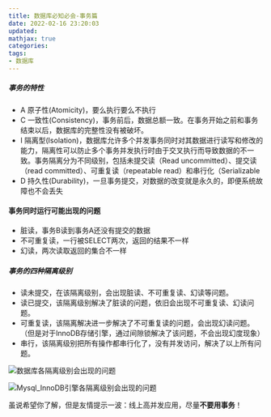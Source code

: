 ```yaml
---
title: 数据库必知必会-事务篇
date: 2022-02-16 23:20:03
updated:
mathjax: true
categories:
tags: 
- 数据库
---
```


##### 事务的特性

- A 原子性(Atomicity)，要么执行要么不执行
- C 一致性(Consistency)，事务前后，数据总额一致。在事务开始之前和事务结束以后，数据库的完整性没有被破坏。
- I 隔离型(Isolation)，数据库允许多个并发事务同时对其数据进行读写和修改的能力，隔离性可以防止多个事务并发执行时由于交叉执行而导致数据的不一致。事务隔离分为不同级别，包括未提交读（Read uncommitted）、提交读（read committed）、可重复读（repeatable read）和串行化（Serializable
- D 持久性(Durability)，一旦事务提交，对数据的改变就是永久的，即便系统故障也不会丢失

#### 事务同时运行可能出现的问题

- 脏读，事务B读到事务A还没有提交的数据
- 不可重复读，一行被SELECT两次，返回的结果不一样
- 幻读，两次读取返回的集合不一样

##### 事务的四种隔离级别

- 读未提交，在该隔离级别，会出现脏读、不可重复读、幻读等问题。
- 读已提交，该隔离级别解决了脏读的问题，依旧会出现不可重复读、幻读问题。
- 可重复读，该隔离解决进一步解决了不可重复读的问题，会出现幻读问题。（但是对于InnoDB存储引擎，通过间隙锁解决了该问题，不会出现幻度现象）
- 串行，该隔离级别把所有操作都串行化了，没有并发访问，解决了以上所有问题。

![数据库各隔离级别会出现的问题](https://images.gitbook.cn/d9fd08e0-a1b6-11ea-bf38-950ba54cfedc)

![Mysql_InnoDB引擎各隔离级别会出现的问题](https://img-blog.csdnimg.cn/20210126002636194.png?x-oss-process=image/watermark,type_ZmFuZ3poZW5naGVpdGk,shadow_10,text_aHR0cHM6Ly9ibG9nLmNzZG4ubmV0L3FxXzM0OTA4ODM4,size_16,color_FFFFFF,t_70)

虽说希望你了解，但是友情提示一波：线上高并发应用，尽量**不要用事务**！
